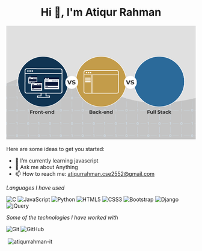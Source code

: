 <h1 align="center">Hi 👋, I'm Atiqur Rahman </h1>

![Header](https://github.com/atiqurrahman-it/atiqurrahman-it/blob/main/developer_pic.gif)



Here are some ideas to get you started:

- 🌱 I’m currently learning javascript
- 💬 Ask me about Anything
- 📫 How to reach me: atiqurrahman.cse2552@gmail.com

*Languages I have used*

![C](https://img.shields.io/badge/-C-000000?style=flat&logo=C%2B%2B&logoColor=00599C)
![JavaScript](https://img.shields.io/badge/-JavaScript-000000?style=flat&logo=javascript)
![Python](https://img.shields.io/badge/-Python-000000?style=flat&logo=Python&logoColor=61DAFB)
![HTML5](https://img.shields.io/badge/-HTML5-000000?style=flat&logo=HTML5)
![CSS3](https://img.shields.io/badge/-CSS3-000000?style=flat&logo=CSS3)
![Bootstrap](https://img.shields.io/badge/-Bootstrap-000000?style=flat&logo=Bootstrap&logoColor=ff9f43)
![Django](https://img.shields.io/badge/-Django-000000?style=flat&logo=Django&logoColor=1dd1a1)
![jQuery](https://img.shields.io/badge/-jQuery-000000?style=flat&logo=jQuery&logoColor=0769AD)

*Some of the technologies I have worked with*


![Git](https://img.shields.io/badge/-Git-000000?style=flat&logo=git&logoColor=F05032)
![GitHub](https://img.shields.io/badge/-GitHub-000000?style=flat&logo=github&logoColor=FFFFFF)



<p>&nbsp;<img align="center" src="https://github-readme-stats.vercel.app/api?username=atiqurrahman-it&show_icons=true&locale=en&layout=compact&bg_color=0,73FA79,73FDFF,7A81FF&theme=graywhite" alt="atiqurrahman-it" /></p>
